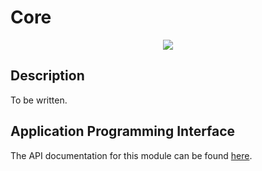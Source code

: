 # Core
<p align="center">
    <img src="https://img.shields.io/badge/Package_Version-0.1.2-blue.svg?longCache=true&style=flat-square"/>
</p>

## Description
To be written.

## Application Programming Interface
The API documentation for this module can be found
[here](https://embeddedmontiarc.github.io/Elysium/packages/core/docs).